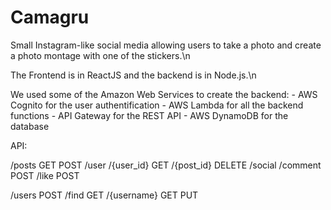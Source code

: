 # Camagru

Small Instagram-like social media allowing users to take a photo and create a photo montage with one of the stickers.\n

The Frontend is in ReactJS and the backend is in Node.js.\n

We used some of the Amazon Web Services to create the backend:
	- AWS Cognito for the user authentification
	- AWS Lambda for all the backend functions
	- API Gateway for the REST API
	- AWS DynamoDB for the database

API:

/posts
GET
POST
	/user
		/{user_id}
		GET
	/{post_id}
	DELETE
		/social
			/comment
			POST
			/like
			POST

/users
POST
	/find
	GET
	/{username}
	GET
	PUT
